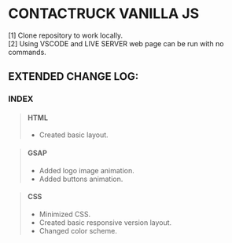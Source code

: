 # CONTACTRUCK VANILLA JS

[1] Clone repository to work locally.\
[2] Using VSCODE and LIVE SERVER web page can be run with no commands.

##  EXTENDED CHANGE LOG:

### INDEX
>#### HTML
>- Created basic layout.

>#### GSAP
>- Added logo image animation.
>- Added buttons animation.

>#### CSS 
>- Minimized CSS.
>- Created basic responsive version layout.
>- Changed color scheme.